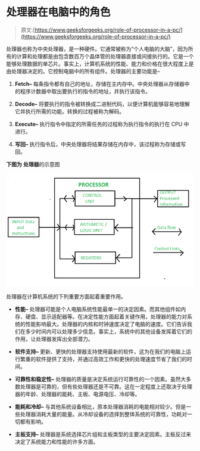 # 处理器在电脑中的角色

> 原文:[https://www.geeksforgeeks.org/role-of-processor-in-a-pc/](https://www.geeksforgeeks.org/role-of-processor-in-a-pc/)

处理器也称为中央处理器，是一种硬件。它通常被称为“个人电脑的大脑”，因为所有的计算和处理都是由包含数百万个晶体管的处理器直接或间接执行的。它是一个能够处理数据的单芯片。事实上，计算机系统的性能、能力和价格在很大程度上是由处理器决定的。它控制电脑中的所有组件。处理器的主要功能是–

1.  **Fetch–**
    每条指令都有自己的地址，存储在主内存中。中央处理器从存储器中的程序计数器中取出要执行的指令的地址，并执行该指令。

2.  **Decode–**
    将要执行的指令被转换成二进制代码，以便计算机能够容易地理解它并执行所需的功能。转换的过程被称为解码。

3.  **Execute–**
    执行指令中指定的所需任务的过程称为执行指令的执行在 CPU 中进行。

4.  **写回–**
    执行指令后，中央处理器将结果存储在内存中，该过程称为存储或写回。

**下图为** **处理器**的示意图

![](img/de6c64ac85c06ceb0a7129dd22166fe5.png)

处理器在计算机系统的下列重要方面起着重要作用。

*   **性能–**
    处理器可能是个人电脑系统性能最单一的决定因素。而其他组件如内存、硬盘、显示适配器等。在决定性能方面起着关键作用，处理器的能力对系统的性能影响最大。处理器的内核和时钟速度决定了电脑的速度。它们告诉我们在多少时间内可以处理多少信息。事实上，系统中的其他设备发挥着它们的作用，让处理器发挥出全部潜力。

*   **软件支持–**
    更新、更快的处理器支持使用最新的软件，这为在我们的电脑上运行繁重的软件提供了支持，并通过高效工作和更快的处理速度节省了我们的时间。

*   **可靠性和稳定性–**
    处理器的质量是决定系统运行可靠性的一个因素。虽然大多数处理器是可靠的，但有些处理器还是不可靠。这在一定程度上还取决于处理器的年龄、处理器的能耗、主板、电源电压、冷却等。

*   **能耗和冷却–**
    与其他系统设备相比，原本处理器消耗的电能相对较少。但是一些处理器消耗大量的能量。从冷却设备的选择到整体系统的可靠性，功耗对一切都有影响。

*   **主板支持–**
    处理器是系统选择芯片组和主板类型的主要决定因素。主板反过来决定了系统能力和性能的许多方面。